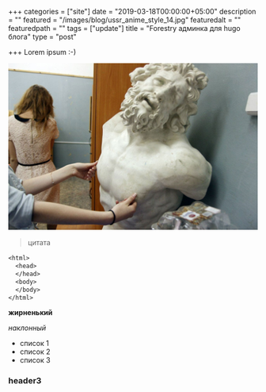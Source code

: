 +++
categories = ["site"]
date = "2019-03-18T00:00:00+05:00"
description = ""
featured = "/images/blog/ussr_anime_style_14.jpg"
featuredalt = ""
featuredpath = ""
tags = ["update"]
title = "Forestry админка для hugo блога"
type = "post"

+++
Lorem ipsum :-)

![](/images/blog/80735.jpg)

<!-- Read more -->

> цитата

    <html>
      <head>
      </head>
      <body>
      </body>
    </html>

**жирненький**

_наклонный_

* список 1
* список 2
* список 3

### header3